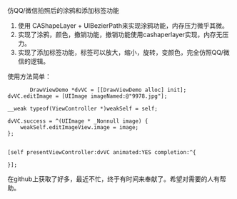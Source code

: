 仿QQ/微信拍照后的涂鸦和添加标签功能

1. 使用 CAShapeLayer + UIBezierPath来实现涂鸦功能，内存压力微乎其微。
2. 实现了涂鸦，颜色，撤销功能，撤销功能使用cashaperlayer实现，内存无压力。
3. 实现了添加标签功能，标签可以放大，缩小，旋转，变颜色，完全仿照QQ/微信的逻辑。


使用方法简单： 
         

           DrawViewDemo *dvVC = [[DrawViewDemo alloc] init];
    dvVC.editImage = [UIImage imageNamed:@"9978.jpg"];
    
    __weak typeof(ViewController *)weakSelf = self;
    
    dvVC.success = ^(UIImage * _Nonnull image) {
        weakSelf.editImageView.image = image;
    };
    
    
    [self presentViewController:dvVC animated:YES completion:^{
        
    }];

在github上获取了好多，最近不忙，终于有时间来奉献了。希望对需要的人有帮助。
